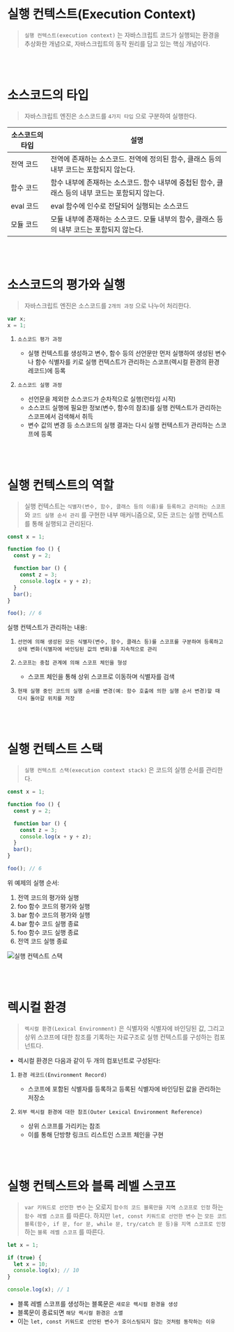 # 실행 컨텍스트(Execution Context)

> `실행 컨텍스트(execution context)` 는 자바스크립트 코드가 실행되는 환경을 추상화한 개념으로, 자바스크립트의 동작 원리를 담고 있는 핵심 개념이다.

<br />
<br />

# 소스코드의 타입

> 자바스크립트 엔진은 소스코드를 `4가지 타입` 으로 구분하여 실행한다.

| 소스코드의 타입 | 설명 |
| -------------- | ---- |
| 전역 코드 | 전역에 존재하는 소스코드. 전역에 정의된 함수, 클래스 등의 내부 코드는 포함되지 않는다. |
| 함수 코드 | 함수 내부에 존재하는 소스코드. 함수 내부에 중첩된 함수, 클래스 등의 내부 코드는 포함되지 않는다. |
| eval 코드 | eval 함수에 인수로 전달되어 실행되는 소스코드 |
| 모듈 코드 | 모듈 내부에 존재하는 소스코드. 모듈 내부의 함수, 클래스 등의 내부 코드는 포함되지 않는다. |

<br />
<br />

# 소스코드의 평가와 실행

> 자바스크립트 엔진은 소스코드를 `2개의 과정` 으로 나누어 처리한다.

```jsx
var x;
x = 1;
```

1. `소스코드 평가 과정`
   - 실행 컨텍스트를 생성하고 변수, 함수 등의 선언문만 먼저 실행하여 생성된 변수나 함수 식별자를 키로 실행 컨텍스트가 관리하는 스코프(렉시컬 환경의 환경 레코드)에 등록

2. `소스코드 실행 과정`
   - 선언문을 제외한 소스코드가 순차적으로 실행(런타임 시작)
   - 소스코드 실행에 필요한 정보(변수, 함수의 참조)를 실행 컨텍스트가 관리하는 스코프에서 검색해서 취득
   - 변수 값의 변경 등 소스코드의 실행 결과는 다시 실행 컨텍스트가 관리하는 스코프에 등록

<br />
<br />

# 실행 컨텍스트의 역할

> 실행 컨텍스트는 `식별자(변수, 함수, 클래스 등의 이름)를 등록하고 관리하는 스코프` 와 `코드 실행 순서 관리` 를 구현한 내부 매커니즘으로, 모든 코드는 실행 컨텍스트를 통해 실행되고 관리된다.

```jsx
const x = 1;

function foo () {
  const y = 2;

  function bar () {
    const z = 3;
    console.log(x + y + z);
  }
  bar();
}

foo(); // 6
```

실행 컨텍스트가 관리하는 내용:

1. `선언에 의해 생성된 모든 식별자(변수, 함수, 클래스 등)를 스코프를 구분하여 등록하고 상태 변화(식별자에 바인딩된 값의 변화)를 지속적으로 관리`

2. `스코프는 중첩 관계에 의해 스코프 체인을 형성`
   - 스코프 체인을 통해 상위 스코프로 이동하며 식별자를 검색

3. `현재 실행 중인 코드의 실행 순서를 변경(예: 함수 호출에 의한 실행 순서 변경)할 때 다시 돌아갈 위치를 저장`

<br />
<br />

# 실행 컨텍스트 스택

> `실행 컨텍스트 스택(execution context stack)` 은 코드의 실행 순서를 관리한다.

```jsx
const x = 1;

function foo () {
  const y = 2;

  function bar () {
    const z = 3;
    console.log(x + y + z);
  }
  bar();
}

foo(); // 6
```

위 예제의 실행 순서:

1. 전역 코드의 평가와 실행
2. foo 함수 코드의 평가와 실행
3. bar 함수 코드의 평가와 실행
4. bar 함수 코드 실행 종료
5. foo 함수 코드 실행 종료
6. 전역 코드 실행 종료

![실행 컨텍스트 스택](https://poiemaweb.com/img/ec_1.png)

<br />
<br />

# 렉시컬 환경

> `렉시컬 환경(Lexical Environment)` 은 식별자와 식별자에 바인딩된 값, 그리고 상위 스코프에 대한 참조를 기록하는 자료구조로 실행 컨텍스트를 구성하는 컴포넌트다.

- 렉시컬 환경은 다음과 같이 두 개의 컴포넌트로 구성된다:

1. `환경 레코드(Environment Record)`
   - 스코프에 포함된 식별자를 등록하고 등록된 식별자에 바인딩된 값을 관리하는 저장소

2. `외부 렉시컬 환경에 대한 참조(Outer Lexical Environment Reference)`
   - 상위 스코프를 가리키는 참조
   - 이를 통해 단방향 링크드 리스트인 스코프 체인을 구현

<br />
<br />

# 실행 컨텍스트와 블록 레벨 스코프

> `var 키워드로 선언한 변수` 는 오로지 `함수의 코드 블록만을 지역 스코프로 인정` 하는 `함수 레벨 스코프` 를 따른다.
> 하지만 `let, const 키워드로 선언한 변수` 는 `모든 코드 블록(함수, if 문, for 문, while 문, try/catch 문 등)을 지역 스코프로 인정` 하는 `블록 레벨 스코프` 를 따른다.

```jsx
let x = 1;

if (true) {
  let x = 10;
  console.log(x); // 10
}

console.log(x); // 1
```

- 블록 레벨 스코프를 생성하는 블록문은 `새로운 렉시컬 환경을 생성`
- 블록문이 종료되면 `해당 렉시컬 환경은 소멸`
- 이는 `let, const 키워드로 선언된 변수가 호이스팅되지 않는 것처럼 동작하는 이유`